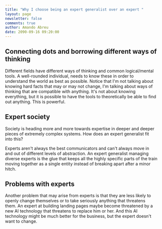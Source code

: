 ```yaml
---
title: "Why I choose being an expert generalist over an expert "
layout: page
newsletter: false
comments: true
author: Amando Abreu
date: 2090-09-16 09:20:00
---
```

## Connecting dots and borrowing different ways of thinking

Different fields have different ways of thinking and common logical/mental tools. A well-rounded individual, needs to know these in order to understand the world as best as possible. Notice that I'm not talking about knowing hard facts that may or may not change, I'm talking about ways of thinking that are compatible with anything. It's not about knowing everything, but it is possible to have the tools to theoretically be able to find out anything. This is powerful.



## Expert society

Society is heading more and more towards expertise in deeper and deeper pieces of extremely complex systems. How does an expert generalist fit into this?

Experts aren't always the best communicators and can't always move in and out of different levels of abstraction. An expert generalist managing diverse experts is the glue that keeps all the highly specific parts of the train moving together as a single entity instead of breaking apart after a minor hitch.

## Problems with experts

Another problem that may arise from experts is that they are less likely to openly change themselves or to take seriously anything that threatens them. An expert at building landing pages maybe become threatened by a new AI technology that threatens to replace him or her. And this AI technology might be much better for the business, but the expert doesn't want to change.